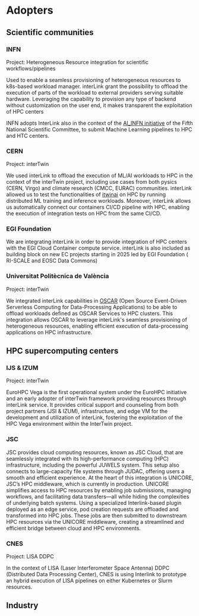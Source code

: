 # Adopters

## Scientific communities

### INFN

Project: Heterogeneous Resource integration for scientific workflows/pipelines

Used to enable a seamless provisioning of heterogeneous resources to k8s-based workload manager. interLink grant the possibility to offload the execution of parts of the workload to external providers serving suitable hardware. Leveraging the capability to provision any type of backend without customization on the user end, it makes transparent  the exploitation of HPC centers 

INFN adopts InterLink also in the context of the 
[AI_INFN initiative](https://ai-infn.baltig-pages.infn.it/wp-1/docs/) of the Fifth National 
Scientific Committee, to submit Machine Learning pipelines to HPC and HTC centers. 

### CERN

Project: interTwin

We used interLink to offload the execution of ML/AI workloads to HPC in the context of the interTwin project, including use cases from both pysics (CERN, Virgo) and climate research (CMCC, EURAC) communities. interLink allowed us to test the functionalities of [itwinai](https://itwinai.readthedocs.io/) on HPC by running distributed ML training and inference workloads. Moreover, interLink allows us automatically connect our containers CI/CD pipeline with HPC, enabling the execution of integration tests on HPC from the same CI/CD.

### EGI Foundation

We are integrating interLink in order to provide integration of HPC centers with the EGI Cloud Container compute service. interLink is also included as building block on new EC projects starting in 2025 led by EGI Foundation ( RI-SCALE and EOSC Data Commons)

### Universitat Politècnica de València

Project: interTwin

We integrated interLink capabilities in [OSCAR](https://github.com/grycap/oscar) (Open Source Event-Driven Serverless Computing for Data-Processing Applications) to be able to offload workloads defined as OSCAR Services to HPC clusters. This integration allows OSCAR to leverage interLink's seamless provisioning of heterogeneous resources, enabling efficient execution of data-processing applications on HPC infrastructure.

## HPC supercomputing centers

### IJS & IZUM

Project: interTwin

EuroHPC Vega is the first operational system under the EuroHPC initiative and an early adopter of interTwin framework providing resources through interLink service. It provides critical support and counseling from both project partners (JSI & IZUM), infrastructure, and edge VM for the development and utilization of interLink, fostering the exploitation of the HPC Vega environment within the InterTwin project.

### JSC

JSC provides cloud computing resources, known as JSC Cloud, that are seamlessly integrated with its high-performance computing (HPC) infrastructure, including the powerful JUWELS system. This setup also connects to large-capacity file systems through JUDAC, offering users a smooth and efficient experience. At the heart of this integration is UNICORE, JSC’s HPC middleware, which is currently in production. UNICORE simplifies access to HPC resources by enabling job submissions, managing workflows, and facilitating data transfers—all while hiding the complexities of underlying batch systems. Using a specialized Interlink-based plugin deployed as an edge service, pod creation requests are offloaded and transformed into HPC jobs. These jobs are then submitted to downstream HPC resources via the UNICORE middleware, creating a streamlined and efficient bridge between cloud and HPC environments.

### CNES

Project: LISA DDPC

In the context of LISA (Laser Interferometer Space Antenna) DDPC (Distributed Data Processing Center), CNES is using Interlink to prototype an hybrid execution of LISA pipelines on either Kubernetes or Slurm resources.

## Industry

